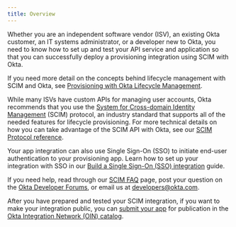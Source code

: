 ```yaml
---
title: Overview
---
```


Whether you are an independent software vendor (ISV), an existing Okta customer, an IT systems administrator, or a developer new to Okta, you need to know how to set up and test your API service and application so that you can successfully deploy a provisioning integration using SCIM with Okta.

If you need more detail on the concepts behind lifecycle management with SCIM and Okta, see [Provisioning with Okta Lifecycle Management](/docs/concepts/scim/).

While many ISVs have custom APIs for managing user accounts, Okta recommends that you use the [System for Cross-domain Identity Management](http://www.simplecloud.info) (SCIM) protocol, an industry standard that supports all of the needed features for lifecycle provisioning. For more technical details on how you can take advantage of the SCIM API with Okta, see our [SCIM Protocol reference](/docs/reference/scim/).

Your app integration can also use Single Sign-On (SSO) to initiate end-user authentication to your provisioning app. Learn how to set up your integration with SSO in our [Build a Single Sign-On (SSO) integration](/docs/guides/build-sso-integration/) guide.

If you need help, read through our [SCIM FAQ](/docs/concepts/scim/faqs/) page, post your question on the [Okta Developer Forums](https://devforum.okta.com/), or email us at <developers@okta.com>.

After you have prepared and tested your SCIM integration, if you want to make your integration public, you can [submit your app](/docs/guides/submit-app) for publication in the [Okta Integration Network (OIN) catalog](https://www.okta.com/integrations/).

<NextSectionLink/>
